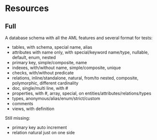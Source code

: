 # Resources

## Full

A database schema with all the AML features and several format for tests:

- tables, with schema, special name, alias
- attributes with name only, with special/keyword name/type, nullable, default, enum, nested
- primary key, simple/composite, name
- indexes, with/without name, simple/composite, unique
- checks, with/without predicate
- relations, inline/standalone, natural, from/to nested, composite, polymorphic, different cardinality
- doc, single/multi line, with #
- properties, with #, array, special, on entities/attributes/relations/types
- types, anonymous/alias/enum/strict/custom
- comments
- views, with definition

Still missing:

- primary key auto increment
- relation natural just on one side
